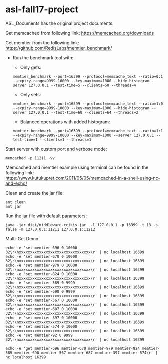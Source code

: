 # asl-fall17-project

ASL_Documents has the original project documents.

Get memcached from following link:
https://memcached.org/downloads

Get memtier from the following link:
https://github.com/RedisLabs/memtier_benchmark/


* Run the benchmark tool with:

	* Only gets:
	```
	memtier_benchmark --port=16399 --protocol=memcache_text --ratio=0:1 --expiry-range=9999-10000 --key-maximum=1000 --hide-histogram --server 127.0.0.1 --test-time=5 --clients=50 --threads=4
	```

	* Only sets:
	```
	memtier_benchmark --port=16399 --protocol=memcache_text --ratio=1:0 --expiry-range=9999-10000 --key-maximum=1000 --hide-histogram --server 127.0.0.1 --test-time=60 --clients=64 --threads=2
	```

	* Balanced operations with added histogram:  
	```
	memtier_benchmark --port=16399 --protocol=memcache_text --ratio=1:1 --expiry-range=9999-10000 --key-maximum=1000 --server 127.0.0.1 --test-time=1 --clients=1 --threads=1
	```



Start server with custom port and verbose mode:
```
memcached -p 11211 -vv
```

Memcached and memtier example using terminal can be found in the following link:  
https://www.kutukupret.com/2011/05/05/memcached-in-a-shell-using-nc-and-echo/



Clean and create the jar file:
```
ant clean
ant jar
```


Run the jar file with default parameters:  
```
java -jar dist/middleware-ccikis.jar  -l 127.0.0.1 -p 16399 -t 13 -s false -m 127.0.0.1:11211 127.0.0.1:11212
```


Multi-Get Demo:
```
echo -e 'set memtier-696 0 10000 32\r\nxxxxxxxxxxxxxxxxxxxxxxxxxxxxxxxx\r' | nc localhost 16399
echo -e 'set memtier-670 0 10000 32\r\nxxxxxxxxxxxxxxxxxxxxxxxxxxxxxxxx\r' | nc localhost 16399
echo -e 'set memtier-979 0 10000 32\r\nxxxxxxxxxxxxxxxxxxxxxxxxxxxxxxxx\r' | nc localhost 16399
echo -e 'set memtier-824 0 10000 32\r\nxxxxxxxxxxxxxxxxxxxxxxxxxxxxxxxx\r' | nc localhost 16399
echo -e 'set memtier-589 0 9999 32\r\nxxxxxxxxxxxxxxxxxxxxxxxxxxxxxxxx\r' | nc localhost 16399
echo -e 'set memtier-690 0 9999 32\r\nxxxxxxxxxxxxxxxxxxxxxxxxxxxxxxxx\r' | nc localhost 16399
echo -e 'set memtier-567 0 10000 32\r\nxxxxxxxxxxxxxxxxxxxxxxxxxxxxxxxx\r' | nc localhost 16399
echo -e 'set memtier-687 0 10000 32\r\nxxxxxxxxxxxxxxxxxxxxxxxxxxxxxxxx\r' | nc localhost 16399
echo -e 'set memtier-397 0 10000 32\r\nxxxxxxxxxxxxxxxxxxxxxxxxxxxxxxxx\r' | nc localhost 16399
echo -e 'set memtier-574 0 10000 32\r\nxxxxxxxxxxxxxxxxxxxxxxxxxxxxxxxx\r' | nc localhost 16399
echo -e 'set memtier-92 0 9999 32\r\nxxxxxxxxxxxxxxxxxxxxxxxxxxxxxxxx\r' | nc localhost 16399

echo -e 'get memtier-696 memtier-670 memtier-979 memtier-824 memtier-589 memtier-690 memtier-567 memtier-687 memtier-397 memtier-574\r' | nc localhost 16399

```
